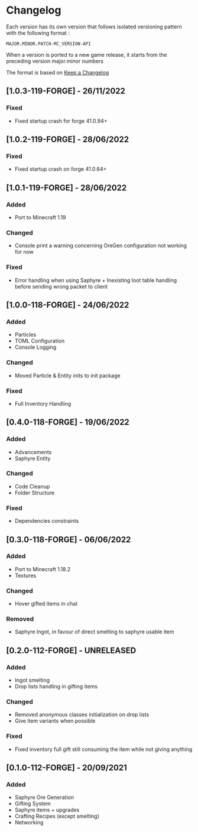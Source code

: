 # Changelog

Each version has its own version that follows isolated versioning pattern with the following format :

`MAJOR.MINOR.PATCH-MC_VERSION-API`

When a version is ported to a new game release, it starts from the preceding version major.minor numbers

The format is based on [Keep a Changelog](https://keepachangelog.com/en/1.0.0/)

## [1.0.3-119-FORGE] - 26/11/2022

### Fixed

- Fixed startup crash for forge 41.0.94+

## [1.0.2-119-FORGE] - 28/06/2022

### Fixed 

- Fixed startup crash on forge 41.0.64+ 

## [1.0.1-119-FORGE] - 28/06/2022

### Added

- Port to Minecraft 1.19

### Changed

- Console print a warning concerning OreGen configuration not working for now

### Fixed

- Error handling when using Saphyre + Inexisting loot table handling before sending wrong packet to client

## [1.0.0-118-FORGE] - 24/06/2022

### Added 

- Particles
- TOML Configuration
- Console Logging

### Changed

- Moved Particle & Entity inits to init package

### Fixed

- Full Inventory Handling 

## [0.4.0-118-FORGE] - 19/06/2022

### Added

- Advancements
- Saphyre Entity

### Changed

- Code Cleanup
- Folder Structure

### Fixed

- Dependencies constraints

## [0.3.0-118-FORGE] - 06/06/2022

### Added

- Port to Minecraft 1.18.2
- Textures

### Changed

- Hover gifted items in chat

### Removed

- Saphyre Ingot, in favour of direct smelting to saphyre usable item

## [0.2.0-112-FORGE] - UNRELEASED

### Added

- Ingot smelting
- Drop lists handling in gifting items

### Changed

- Removed anonymous classes initialization on drop lists
- Give item variants when possible

### Fixed

- Fixed inventory full gift still consuming the item while not giving anything

## [0.1.0-112-FORGE] - 20/09/2021

### Added

- Saphyre Ore Generation
- Gifting System
- Saphyre items + upgrades
- Crafting Recipes (except smelting)
- Networking